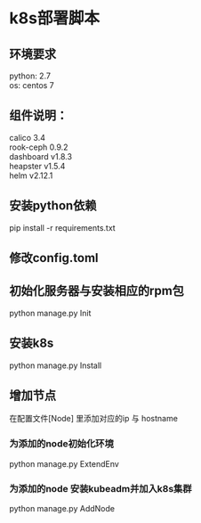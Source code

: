 # k8s部署脚本

## 环境要求
python: 2.7  
os: centos 7  

##  组件说明：
calico  3.4  
rook-ceph 0.9.2  
dashboard v1.8.3  
heapster v1.5.4  
helm v2.12.1  

## 安装python依赖
pip install -r requirements.txt

## 修改config.toml

## 初始化服务器与安装相应的rpm包
python manage.py Init

## 安装k8s
python manage.py Install

## 增加节点
在配置文件[Node] 里添加对应的ip 与 hostname
### 为添加的node初始化环境
python manage.py ExtendEnv
### 为添加的node 安装kubeadm并加入k8s集群
python manage.py AddNode
